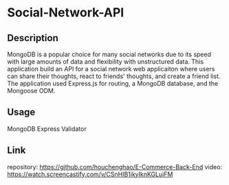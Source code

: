 # Social-Network-API

## Description
MongoDB is a popular choice for many social networks due to its speed with large amounts of data and flexibility with unstructured data. This application build an API for a social network web applicaiton where users can share their thoughts, react to friends' thoughts, and create a friend list. The application used Express.js for routing, a MongoDB database, and the Mongoose ODM.

## Usage
MongoDB
Express
Validator

## Link
repository: https://github.com/houchenghao/E-Commerce-Back-End
video: https://watch.screencastify.com/v/CSnHIB1ikyIknKGLuiFM




